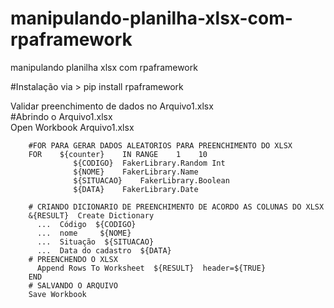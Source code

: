 # manipulando-planilha-xlsx-com-rpaframework
manipulando planilha xlsx com rpaframework

#Instalação via > pip install rpaframework


Validar preenchimento de dados no Arquivo1.xlsx  
          #Abrindo o Arquivo1.xlsx           
          Open Workbook    Arquivo1.xlsx      

        #FOR PARA GERAR DADOS ALEATORIOS PARA PREENCHIMENTO DO XLSX
        FOR    ${counter}    IN RANGE    1    10
                  ${CODIGO}  FakerLibrary.Random Int
                  ${NOME}    FakerLibrary.Name
                  ${SITUACAO}    FakerLibrary.Boolean
                  ${DATA}    FakerLibrary.Date

        # CRIANDO DICIONARIO DE PREENCHIMENTO DE ACORDO AS COLUNAS DO XLSX
        &{RESULT}  Create Dictionary
          ...  Código  ${CODIGO}
          ...  nome     ${NOME}
          ...  Situação  ${SITUACAO}
          ...  Data do cadastro  ${DATA}
        # PREENCHENDO O XLSX
          Append Rows To Worksheet  ${RESULT}  header=${TRUE}            
        END
        # SALVANDO O ARQUIVO
        Save Workbook
 
